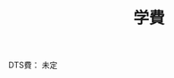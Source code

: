 ﻿---
# An instance of the Blank widget.
# Documentation: https://sourcethemes.com/academic/docs/page-builder/
widget: blank

# Activate this widget? true/false
active: false

# This file represents a page section.
headless: true

# Order that this section appears on the page.
weight: 47

title: 学費

design:
  columns: "2"

  #spacing:
  #  padding: ["20px", "0", "20px", "0"]

---

DTS費： 未定